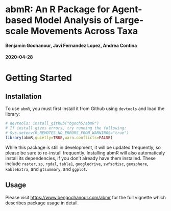 abmR: An R Package for Agent-based Model Analysis of Large-scale Movements Across Taxa
======================================================================================

#### Benjamin Gochanour, Javi Fernandez Lopez, Andrea Contina

#### 2020-04-28


Getting Started
==================

Installation
------------

To use `abmR`, you must first install it from Github using `devtools`
and load the library:

``` r
# devtools: install_github("bgoch5/abmR")
# If install gives errors, try running the following:
# Sys.setenv(R_REMOTES_NO_ERRORS_FROM_WARNINGS="true")
library(abmR,quietly=TRUE,warn.conflicts=FALSE)
```
While this package is still in development, it will be updated frequently, so please be sure to re-install frequently. Installing  abmR will also automaticaly install its dependencies, if you don’t already have them installed. These include `raster`, `sp`,  `rgdal`, `table1`, `googledrive`, `swfscMisc`, `geosphere`, `kableExtra`, and `gtsummary`, and `ggplot`.

Usage
------------

Please visit https://www.bengochanour.com/abmr for the full vignette which describes package usage in detail.

